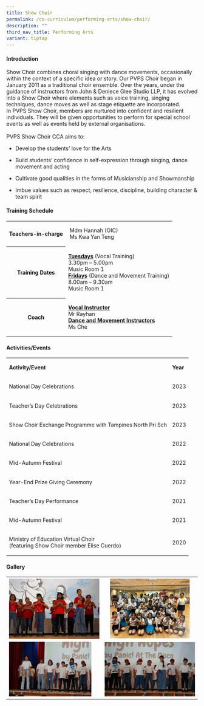 ```yaml
---
title: Show Choir
permalink: /co-curriculum/performing-arts/show-choir/
description: ""
third_nav_title: Performing Arts
variant: tiptap
---
```

<h4>Introduction</h4>
<p>Show Choir combines choral singing with dance movements, occasionally
within the context of a specific idea or story. Our PVPS Choir began in
January 2011 as a traditional choir ensemble. Over the years, under the
guidance of instructors from John &amp; Deniece Glee Studio LLP, it has
evolved into a Show Choir where elements such as voice training, singing
techniques, dance moves as well as stage etiquette are incorporated.
<br>In PVPS Show Choir, members are nurtured into confident and resilient
individuals. They will be given opportunities to perform for special school
events as well as events held by external organisations.
<br>
<br>PVPS Show Choir CCA aims to:</p>
<ul data-tight="true" class="tight">
<li>
<p>Develop the students’ love for the Arts</p>
</li>
<li>
<p>Build students’ confidence in self-expression through singing, dance movement
and acting</p>
</li>
<li>
<p>Cultivate good qualities in the forms of Musicianship and Showmanship</p>
</li>
<li>
<p>Imbue values such as respect, resilience, discipline, building character
&amp; team spirit</p>
</li>
</ul>
<h4>Training Schedule</h4>
<table>
<tbody>
<tr>
<th rowspan="1" colspan="1">
<p>Teachers-in-charge</p>
</th>
<td rowspan="1" colspan="1">
<p>&nbsp;Mdm Hannah (OIC)
<br>&nbsp;Ms Kwa Yan Teng</p>
</td>
</tr>
<tr>
<th rowspan="1" colspan="1">
<p>Training Dates</p>
</th>
<td rowspan="1" colspan="1">
<p><strong><u>Tuesdays</u></strong> (Vocal Training)
<br>3.30pm – 5.00pm
<br>Music Room 1
<br><strong><u>Fridays</u></strong> (Dance and Movement Training)
<br>8.00am – 9.30am
<br>Music Room 1</p>
</td>
</tr>
<tr>
<th rowspan="1" colspan="1">
<p>Coach</p>
</th>
<td rowspan="1" colspan="1">
<p><strong><u>Vocal Instructor</u></strong> 
<br>Mr Rayhan
<br><strong><u>Dance and Movement Instructors</u></strong> 
<br>Ms Che</p>
</td>
</tr>
</tbody>
</table>
<h4>Activities/Events</h4>
<table>
<tbody>
<tr>
<td rowspan="1" colspan="1">
<p><strong>Activity/Event</strong>
</p>
</td>
<td rowspan="1" colspan="1">
<p><strong>Year</strong>
</p>
</td>
</tr>
<tr>
<td rowspan="1" colspan="1">
<p>National Day Celebrations</p>
</td>
<td rowspan="1" colspan="1">
<p>2023</p>
</td>
</tr>
<tr>
<td rowspan="1" colspan="1">
<p>Teacher’s Day Celebrations</p>
</td>
<td rowspan="1" colspan="1">
<p>2023</p>
</td>
</tr>
<tr>
<td rowspan="1" colspan="1">
<p>Show Choir Exchange Programme with Tampines North Pri Sch</p>
</td>
<td rowspan="1" colspan="1">
<p>2023</p>
</td>
</tr>
<tr>
<td rowspan="1" colspan="1">
<p>National Day Celebrations</p>
</td>
<td rowspan="1" colspan="1">
<p>2022</p>
</td>
</tr>
<tr>
<td rowspan="1" colspan="1">
<p>Mid-Autumn Festival</p>
</td>
<td rowspan="1" colspan="1">
<p>2022</p>
</td>
</tr>
<tr>
<td rowspan="1" colspan="1">
<p>Year-End Prize Giving Ceremony</p>
</td>
<td rowspan="1" colspan="1">
<p>2022</p>
</td>
</tr>
<tr>
<td rowspan="1" colspan="1">
<p>Teacher’s Day Performance</p>
</td>
<td rowspan="1" colspan="1">
<p>2021</p>
</td>
</tr>
<tr>
<td rowspan="1" colspan="1">
<p>Mid-Autumn Festival</p>
</td>
<td rowspan="1" colspan="1">
<p>2021</p>
</td>
</tr>
<tr>
<td rowspan="1" colspan="1">
<p>Ministry of Education Virtual Choir
<br>(featuring Show Choir member Elise Cuerdo)</p>
</td>
<td rowspan="1" colspan="1">
<p>2020</p>
</td>
</tr>
</tbody>
</table>
<h4>Gallery</h4>
<table>
<tbody>
<tr>
<th rowspan="1" colspan="1">
<div class="isomer-image-wrapper">
<img style="width: 100%" height="auto" width="100%" alt="" src="/images/CCA/Show Choir/Picture7.jpg">
</div>
</th>
<th rowspan="1" colspan="1">
<div class="isomer-image-wrapper">
<img style="width: 88%;" height="auto" width="100%" alt="" src="/images/CCA/Show Choir/Picture8.jpg">
</div>
</th>
</tr>
<tr>
<td rowspan="1" colspan="1">
<div class="isomer-image-wrapper">
<img style="width: 91%;" height="auto" width="100%" alt="" src="/images/CCA/Show Choir/Picture9.jpg">
</div>
</td>
<td rowspan="1" colspan="1">
<div class="isomer-image-wrapper">
<img style="width: 100%" height="auto" width="100%" alt="" src="/images/CCA/Show Choir/Picture6.jpg">
</div>
</td>
</tr>
</tbody>
</table>
<p></p>